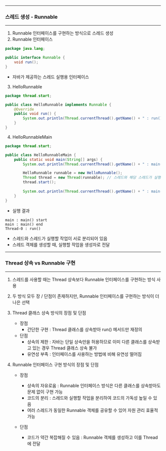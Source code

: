 -----
### 스레드 생성 - Runnable
-----
1. Runnable 인터페이스를 구현하는 방식으로 스레드 생성
2. Runnable 인터페이스
```java
package java.lang;

public interface Runnable {
    void run();
}
```
  - 자바가 제공하는 스레드 실행용 인터페이스

3. HelloRunnable
```java
package thread.start;

public class HelloRunnable implements Runnable {
    @Override
    public void run() {
        System.out.println(Thread.currentThread().getName() + " : run()");
    }
}
```

4. HelloRunnableMain
```java
package thread.start;

public class HelloRunnableMain {
    public static void main(String[] args) {
        System.out.println(Thread.currentThread().getName() + " : main() start");

        HelloRunnable runnable = new HelloRunnable();
        Thread thread = new Thread(runnable); // 스레드와 해당 스레드가 실행할 작업이 서로 분리
        thread.start();
        
        System.out.println(Thread.currentThread().getName() + " : main() end");
    }
}
```

  - 실행 결과
```
main : main() start
main : main() end
Thread-0 : run()
```
  - 스레드와 스레드가 실행할 작업이 서로 분리되어 있음
  - 스레드 객체를 생성할 때, 실행할 작업을 생성자로 전달

-----
### Thread 상속 vs Runnable 구현
-----
1. 스레드를 사용할 때는 Thread 상속보다 Runnable 인터페이스를 구현하는 방식 사용
2. 두 방식 모두 장 / 단점이 존재하지만, Runnable 인터페이스를 구현하는 방식이 더 나은 선택
3. Thread 클래스 상속 방식의 장점 및 단점
   - 장점
     + 간단한 구현 : Thread 클래스를 상속받아 run() 메서드만 재정의
   - 단점
     + 상속의 제한 : 자바는 단일 상속만을 허용하므로 이미 다른 클래스를 상속받고 있는 경우 Thread 클래스 상속 불가
     + 유연성 부족 : 인터페이스를 사용하는 방법에 비해 유연성 떨어짐

4. Runnable 인터페이스 구현 방식의 장점 및 단점
   - 장점
     + 상속의 자유로움 : Runnable 인터페이스 방식은 다른 클래스를 상속받아도 문제 없이 구현 가능
     + 코드의 분리 : 스레드와 실행할 작업을 분리하여 코드의 가독성 높일 수 있음
     + 여러 스레드가 동일한 Runnable 객체를 공유할 수 있어 자원 관리 효율적 가능

   - 단점
     + 코드가 약간 복잡해질 수 있음 : Runnable 객체를 생성하고 이를 Thread에 전달
